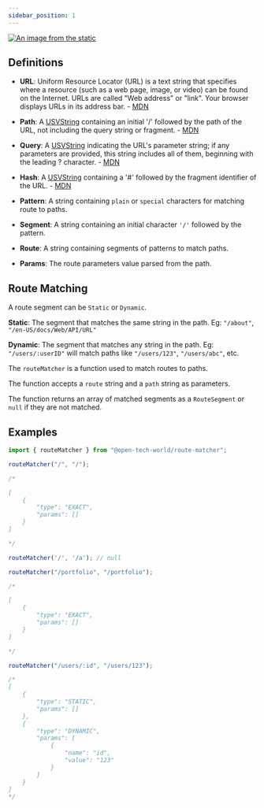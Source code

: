 ```yaml
---
sidebar_position: 1
---
```


[![An image from the static](/img/mdn-url-all.png)](https://developer.mozilla.org/en-US/docs/Learn/Common_questions/What_is_a_URL)

## Definitions

- **URL**: Uniform Resource Locator (URL) is a text string that specifies where a resource (such as a web page, image, or video) can be found on the Internet. URLs are called "Web address" or "link". Your browser displays URLs in its address bar. - [MDN](https://developer.mozilla.org/en-US/docs/Glossary/URL)

- **Path**: A [USVString](https://developer.mozilla.org/en-US/docs/Web/API/USVString) containing an initial '/' followed by the path of the URL, not including the query string or fragment. - [MDN](https://developer.mozilla.org/en-US/docs/Web/API/URL/pathname)

- **Query**: A [USVString](https://developer.mozilla.org/en-US/docs/Web/API/USVString) indicating the URL's parameter string; if any parameters are provided, this string includes all of them, beginning with the leading ? character. - [MDN](https://developer.mozilla.org/en-US/docs/Web/API/URL/search)

- **Hash**: A [USVString](https://developer.mozilla.org/en-US/docs/Web/API/USVString) containing a '#' followed by the fragment identifier of the URL. - [MDN](https://developer.mozilla.org/en-US/docs/Web/API/URL/hash)

- **Pattern**: A string containing `plain` or `special` characters for matching route to paths.

- **Segment**: A string containing an initial character `'/'` followed by the pattern.

- **Route**: A string containing segments of patterns to match paths.

- **Params**: The route parameters value parsed from the path.

## Route Matching

A route segment can be `Static` or `Dynamic`.

**Static**: The segment that matches the same string in the path. Eg: `"/about"`, `"/en-US/docs/Web/API/URL"`

**Dynamic**: The segment that matches any string in the path. Eg: `"/users/:userID"` will match paths like `"/users/123"`, `"/users/abc"`, etc.

The `routeMatcher` is a function used to match routes to paths.

The function accepts a `route` string and a `path` string as parameters.

The function returns an array of matched segments as a `RouteSegment` or `null` if they are not matched.

## Examples

```js
import { routeMatcher } from "@open-tech-world/route-matcher";

routeMatcher("/", "/");

/*

[
    {
        "type": "EXACT",
        "params": []
    }
]

*/

routeMatcher('/', '/a'); // null

routeMatcher("/portfolio", "/portfolio");

/*

[
    {
        "type": "EXACT",
        "params": []
    }
]

*/

routeMatcher("/users/:id", "/users/123");

/*
[
    {
        "type": "STATIC",
        "params": []
    },
    {
        "type": "DYNAMIC",
        "params": [
            {
                "name": "id",
                "value": "123"
            }
        ]
    }
]
*/
```
